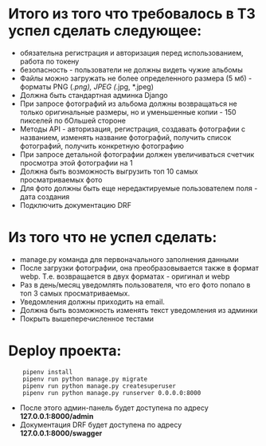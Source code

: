 # Итого из того что требовалось в ТЗ успел сделать следующее:
- обязательна регистрация и авторизация перед использованием, работа по токену
- безопасность - пользователи не должны видеть чужие альбомы
- Файлы можно загружать не более определенного размера (5 мб) - форматы PNG (*.png), JPEG (*.jpg, *.jpeg)
- Должна быть стандартная админка Django
- При запросе фотографий из альбома должны возвращаться не только оригинальные размеры, но и уменьшенные копии - 150 пикселей по бОльшей стороне
- Методы API - авторизация, регистрация, создавать фотографии с названием, изменять название фотографий, получить список фотографий, получить конкретную фотографию
- При запросе детальной фотографии должен увеличиваться счетчик просмотра этой фотографии на 1
- Должна быть возможность выгрузить топ 10 самых просматриваемых фото
- Для фото должны быть еще нередактируемые пользователем поля - дата создания
- Подключить документацию DRF

# Из того что не успел сделать:
- manage.py команда для первоначального заполнения данными
- После загрузки фотографии, она преобразовывается также в формат webp. Т.е. возвращается в двух форматах - оригинал и webp
- Раз в день/месяц уведомлять пользователя, что его фото попало в топ 3 самых просматриваемых.
- Уведомления должны приходить на email. 
- Должна быть возможность изменять текст уведомления из админки
- Покрыть вышеперечисленное тестами

# Deploy проекта:
		pipenv install
		pipenv run python manage.py migrate
		pipenv run python manage.py createsuperuser
		pipenv run python manage.py runserver 0.0.0.0:8000

- После этого админ-панель будет доступена по адресу **127.0.0.1:8000/admin**
- Документация DRF будет доступена по адресу **127.0.0.1:8000/swagger**
